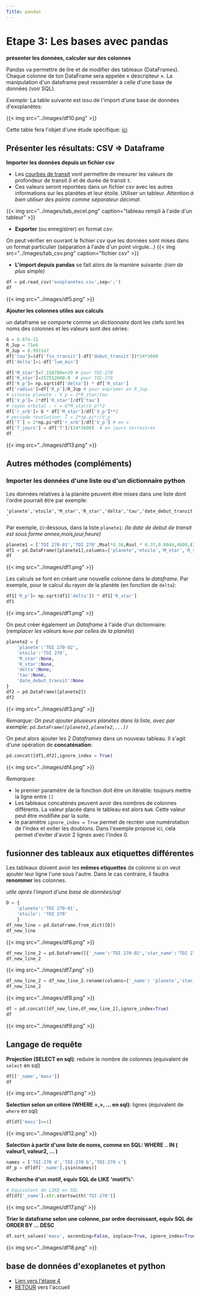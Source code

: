 ```yaml
---
Title: pandas
---
```


# Etape 3: Les bases avec pandas
**présenter les données, calculer sur des colonnes**

Pandas va permettre de lire et de modifier des tableaux (DataFrames). Chaque colonne de ton DataFrame sera appelée « descripteur ». La manipulation d'un dataframe peut ressembler à celle d'une base de données (voir SQL).

*Exemple:* La table suivante est issu de l'import d'une base de données d'exoplanètes:

{{< img src="../images/df10.png" >}}

Cette table fera l'objet d'une étude spécifique: [ici](/docs/python/pages/traitement/page3/)

## Présenter les résultats: CSV => Dataframe
**Importer les données depuis un fichier csv**

* Les [courbes de transit](/docs/NSI/projet/page9/) vont permettre de mesurer les valeurs de profondeur de transit $\delta$ et de durée de transit $\tau$. 
* Ces valeurs seront reportées dans un fichier *csv* avec les autres informations sur les planètes et leur étoile. Utiliser un tableur. *Attention à bien utiliser des points comme séparateur décimal*.

{{< img src="../images/tab_excel.png" caption="tableau rempli à l'aide d'un tableur" >}}

* **Exporter** (ou enregistrer) en format *csv*.

On peut vérifier en ouvrant le fichier *csv* que les données sont mises dans un format particulier (séparation à l'aide d'un point virgule...)
{{< img src="../images/tab_csv.png" caption="fichier csv" >}}

* **L'import depuis pandas** se fait alors de la manière suivante: *(rien de plus simple)*

```python
df = pd.read_csv('exoplanetes.csv',sep=';')
df
```

{{< img src="../images/df5.png" >}}

**Ajouter les colonnes utiles aux calculs**

un dataframe se comporte comme un *dictionnaire* dont les clefs sont les noms des colonnes et les valeurs sont des séries:

```python
G = 6.67e-11
R_Jup = 71e6 
M_Jup = 6.9911e7
df['tau']=(df['fin_transit']-df['debut_transit'])*24*3600
df['delta']=1-df['lum_min']

df['M_star']=7.158780e+29 # pour TOI-270
df['R_star']=257512600.0  # pour TOI-270
df['R_p']= np.sqrt(df['delta']) * df['R_star']
df['radius']=df['R_p']/R_Jup # pour exprimer en R_Jup
# vitesse planete : V_p = 2*R_star/tau
df['V_p']= 2*df['R_star']/df['tau']
# rayon orbital : r = G*M_star/V_p**2
df['r_orb']= G * df['M_star']/df['V_p']**2
# periode revolution: T = 2*np.pi*r/V_p
df['T'] = 2*np.pi*df['r_orb']/df['V_p'] # en s
df['T_jours'] = df['T']/(24*3600)  # en jours terrestres
df
```

{{< img src="../images/df13.png" >}}


## Autres méthodes (compléments)
### Importer les données d'une liste ou d'un dictionnaire python
Les données relatives à la planète peuvent être mises dans une liste dont l'ordre pourrait être par exemple:

`'planete','etoile','M_star','R_star','delta','tau','date_debut_transit'`

Par exemple, ci-dessous, dans la liste `planete1`: *(la date de debut de transit est sous forme annee,mois,jour,heure)*

```python
planete1 = ['TOI 270-01','TOI 270',Msol*0.36,Rsol * 0.37,0.0044,4600,(2024,6,23,5)]
df1 = pd.DataFrame([planete1],columns=['planete','etoile','M_star','R_star','delta','tau','date_debut_transit'])
df
```

{{< img src="../images/df1.png" >}}



Les calculs se font en créant une nouvelle colonne dans le *dataframe*. Par exemple, pour le calcul du rayon de la planète (en fonction de `delta`):

```python
df1['R_p']= np.sqrt(df1['delta']) * df1['R_star']
df1
```

{{< img src="../images/df1.png" >}}

On peut créer également un *Dataframe* à l'aide d'un dictionnaire: (*remplacer les valeurs `None` par celles de la planète*)

```python
planete2 = {
    'planete':'TOI 270-02',
    'etoile':'TOI 270',
    'M_star':None,
    'R_star':None,
    'delta':None,
    'tau':None,
    'date_debut_transit':None
}
df2 = pd.DataFrame([planete2])
df2
```

{{< img src="../images/df3.png" >}}

*Remarque: On peut ajouter plusieurs planètes dans la liste, avec par exemple: `pd.DataFrame([planete1,planete2,...])`*

On peut alors ajouter les 2 *Dataframes* dans un nouveau tableau. Il s'agit d'une opération de **concaténation**:

```python
pd.concat([df1,df2],ignore_index = True)
```

{{< img src="../images/df4.png" >}}

*Remarques:*

* le premier paramètre de la fonction doit être un itérable: toujours mettre la ligne entre `[]`
* Les tableaux concaténés peuvent avoir des nombres de colonnes différents. La valeur placée dans le tableau est alors `NaN`. Cette valeur peut être modifiée par la suite.
* le paramètre `ignore_index = True` permet de recréer une numérotation de l'index et eviter les doublons. Dans l'exemple proposé ici, cela permet d'eviter d'avoir 2 lignes avec l'index 0.

## fusionner des tableaux aux etiquettes différentes
Les tableaux doivent avoir les **mêmes etiquettes** de colonne si on veut ajouter leur ligne l'une sous l'autre. Dans le cas contraire, il faudra **renommer** les colonnes.

*utile après l'import d'une base de données/sql*

```python
D = {
    'planete':'TOI 270-01',
    'etoile': 'TOI 270'
    }
df_new_line = pd.DataFrame.from_dict([D])
df_new_line
```

{{< img src="../images/df6.png" >}}

```python
df_new_line_2 = pd.DataFrame([{'_name':'TOI 270-02','star_name':'TOI 270'}])
df_new_line_2
```

{{< img src="../images/df7.png" >}}


```python
df_new_line_2 = df_new_line_2.rename(columns={'_name': 'planete','star_name':'etoile'})
df_new_line_2
```

{{< img src="../images/df8.png" >}}

```python
df = pd.concat([df_new_line,df_new_line_2],ignore_index=True)
df
```

{{< img src="../images/df9.png" >}}




## Langage de requête
**Projection (SELECT en sql)**: reduire le nombre de colonnes (equivalent de `select` en sql)

```python
df[['_name','mass']]
df
```

{{< img src="../images/df11.png" >}}

**Selection selon un critère (WHERE =,>, ... en sql)**: lignes (équivalent de `where` en sql)

```python
df[df['mass']>=1]
```

{{< img src="../images/df12.png" >}}

**Selection à partir d'une liste de noms, comme en SQL: WHERE .. IN ( valeur1, valeur2, ... )**


```python
names = ['TOI-270 d','TOI-270 b','TOI-270 c']
df_p = df[df['_name'].isin(names)]
```

**Recherche d'un motif, equiv SQL de LIKE 'motif%'**:

```python
# Equivalent de LIKE en SQL
df[df['_name'].str.startswith('TOI-270')]
```

{{< img src="../images/df17.png" >}}

**Trier le dataframe selon une colonne, par ordre decroissant, equiv SQL de ORDER BY ... DESC**

```python
df.sort_values('mass', ascending=False, inplace=True, ignore_index=True)
```

{{< img src="../images/df18.png" >}}

<!--
### autres types de créations de df
* Création d'une série: une série est un vecteur de valeurs d'une variable (en général valeurs pour différents individus) :
`s = pandas.Series([1, 2, 5, 7])` : série numérique entière.

* Création d'un dataframe à partir d'un dictionnaire: on peut aussi donner un dictionnaire dont les clefs seront les index plutôt que les colonnes :


*source*: [python-simple.com](http://www.python-simple.com/python-pandas/creation-series.php)
-->

## base de données d'exoplanetes et python
* [Lien vers l'étape 4](/docs/python/pages/traitement/page3)
* [RETOUR](../page9) vers l'accueil

<!--
## Analyse de données issues de la BDD `unistra.fr`
* [liste des objets](https://cdsarc.cds.unistra.fr/viz-bin/VizieR-3?-source=+J%2FApJ%2F728%2F117%2Ftablea1&-from=nav&-nav=cat%3AJ%2FApJ%2F728%2F117%26tab%3A%7BJ%2FApJ%2F728%2F117%2Ftablea1%7D%26key%3Asource%3DJ%2FApJ%2F728%2F117%26HTTPPRM%3A%26%26-ref%3DVIZ67868ba83bb18f%26-oc.form%3Dsexa%26-c.r%3D++2%26-c.geom%3Dr%26-order%3DI%26-out%3DKOI%26-out%3DKIC%26-out%3DKp%26-out%3DRad%26-out%3DEpoch%26-out%3DPer%26-out%3DTeff%26-out%3Dlog%28g%29%26-out%3DR*%26-out%3DSimbad%26-ignore%3DSimbad%3D*%26Simbad%3DSimbad%26-out%3D_RA%26-out%3D_DE%26-file%3D-c%26-meta.ucd%3D2%26-meta%3D1%26-meta.foot%3D1%26-usenav%3D1%26-bmark%3DPOST%26-out.max%3D50%26-out.form%3DHTML+Table%26-c.eq%3DJ2000%26-c.u%3Darcmin%26)
* [table complète](https://cdsarc.cds.unistra.fr/viz-bin/VizieR-4)
* [page SQL](http://tapvizier.cds.unistra.fr/adql/?%20J/ApJ/728/117/tablea1)
-->




